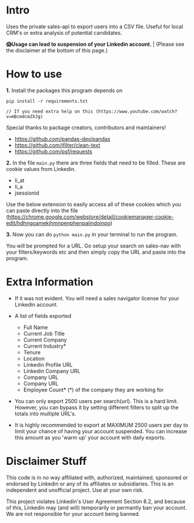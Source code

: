 # Intro
Uses the private sales-api to export users into a CSV file. Useful for local CRM's or extra analysis of potential candidates.

**😱Usage can lead to suspension of your Linkedin account.**  | (Please see the disclaimer at the bottom of this page.)

# How to use

**1.** Install the packages this program depends on

    pip install -r requirements.txt
    
	// If you need extra help on this (https://www.youtube.com/watch?v=mBcmdcmZXJg)

Special thanks to package creators, contributors and maintainers!

 - https://github.com/pandas-dev/pandas
 - https://github.com/jfilter/clean-text 
 - https://github.com/psf/requests


**2.** In the file `main.py` there are three fields that need to be filled. These are cookie values from Linkedin.

 - li_at
 - li_a
 - jsessionid

Use the below extension to easily access all of these cookies which you can paste directly into the file
(https://chrome.google.com/webstore/detail/cookiemanager-cookie-edit/hdhngoamekjhmnpenphenpaiindoinpo)

**3.** Now you can do `python main.py` in your terminal to run the program. 

You will be prompted for a URL. Go setup your search on sales-nav with your filters/keywords etc and then simply copy the URL and paste into the program. 

# Extra Information

 - If it was not evident. You will need a sales navigator license for your Linkedin account.
 - A list of fields exported
	- Full Name
	- Current Job Title
	- Current Company
	- Current Industry*
	- Tenure
	- Location
	- Linkedin Profile URL
	- Linkedin Company URL
	- Company URL
	- Company URL
	- Employee Count*
	(*) of the company they are working for

 - You can only export 2500 users per search(url). This is a hard limit. However, you can bypass it by setting different filters to split up the totals into multiple URL's. 
 - It is highly recommended to export at MAXIMUM 2500 users per day to limit your chance of having your account suspended. You can increase this amount as you 'warm up' your account with daily exports. 

# Disclaimer Stuff

This code is in no way affiliated with, authorized, maintained, sponsored or endorsed by Linkedin or any of its affiliates or subsidiaries. This is an independent and unofficial project. Use at your own risk.

This project violates Linkedin's User Agreement Section 8.2, and because of this, Linkedin may (and will) temporarily or permantly ban your account. We are not responsible for your account being banned.

 




